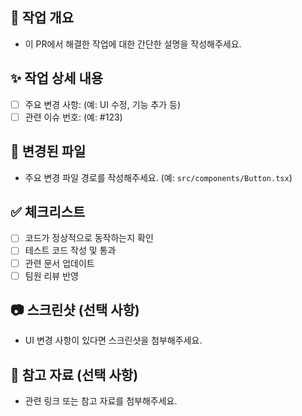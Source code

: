 ## 📌 작업 개요
- 이 PR에서 해결한 작업에 대한 간단한 설명을 작성해주세요.

## ✨ 작업 상세 내용
- [ ] 주요 변경 사항: (예: UI 수정, 기능 추가 등)
- [ ] 관련 이슈 번호: (예: #123)

## 📂 변경된 파일
- 주요 변경 파일 경로를 작성해주세요. (예: `src/components/Button.tsx`)

## ✅ 체크리스트
- [ ] 코드가 정상적으로 동작하는지 확인
- [ ] 테스트 코드 작성 및 통과
- [ ] 관련 문서 업데이트
- [ ] 팀원 리뷰 반영

## 📷 스크린샷 (선택 사항)
- UI 변경 사항이 있다면 스크린샷을 첨부해주세요.

## 🔗 참고 자료 (선택 사항)
- 관련 링크 또는 참고 자료를 첨부해주세요.
